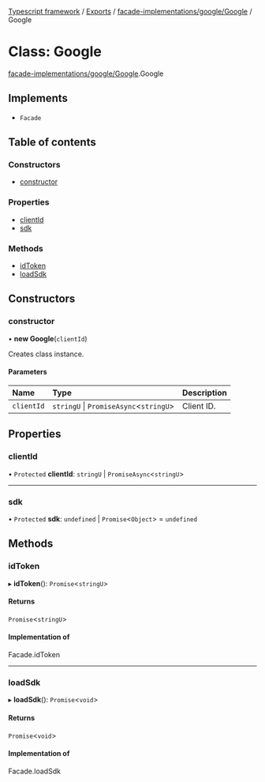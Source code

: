 [Typescript framework](../index.md) / [Exports](../modules.md) / [facade-implementations/google/Google](../modules/facade_implementations_google_Google.md) / Google

# Class: Google

[facade-implementations/google/Google](../modules/facade_implementations_google_Google.md).Google

## Implements

- `Facade`

## Table of contents

### Constructors

- [constructor](facade_implementations_google_Google.Google.md#constructor)

### Properties

- [clientId](facade_implementations_google_Google.Google.md#clientid)
- [sdk](facade_implementations_google_Google.Google.md#sdk)

### Methods

- [idToken](facade_implementations_google_Google.Google.md#idtoken)
- [loadSdk](facade_implementations_google_Google.Google.md#loadsdk)

## Constructors

### constructor

• **new Google**(`clientId`)

Creates class instance.

#### Parameters

| Name | Type | Description |
| :------ | :------ | :------ |
| `clientId` | `stringU` \| `PromiseAsync`<`stringU`\> | Client ID. |

## Properties

### clientId

• `Protected` **clientId**: `stringU` \| `PromiseAsync`<`stringU`\>

___

### sdk

• `Protected` **sdk**: `undefined` \| `Promise`<`Object`\> = `undefined`

## Methods

### idToken

▸ **idToken**(): `Promise`<`stringU`\>

#### Returns

`Promise`<`stringU`\>

#### Implementation of

Facade.idToken

___

### loadSdk

▸ **loadSdk**(): `Promise`<`void`\>

#### Returns

`Promise`<`void`\>

#### Implementation of

Facade.loadSdk
